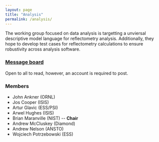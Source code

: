 ```yaml
---
layout: page
title: "Analysis"
permalink: /analysis/
---
```


The working group focused on data analysis is targetting a unviersal descriptive model language for reflectometry analysis. 
Additionally, they hope to develop test cases for reflectometry calculations to ensure robustivity across analysis software. 

### [Message board](https://gitter.im/reflectivity/analysis) 

Open to all to read, however, an account is required to post.

### Members

- John Ankner (ORNL)
- Jos Cooper (ISIS)
- Artur Glavic (ESS/PSI)
- Arwel Hughes (ISIS) 
- Brian Maranville (NIST) -- **Chair**
- Andrew McCluskey (Diamond)
- Andrew Nelson (ANSTO)
- Wojciech Potrzebowski (ESS)
